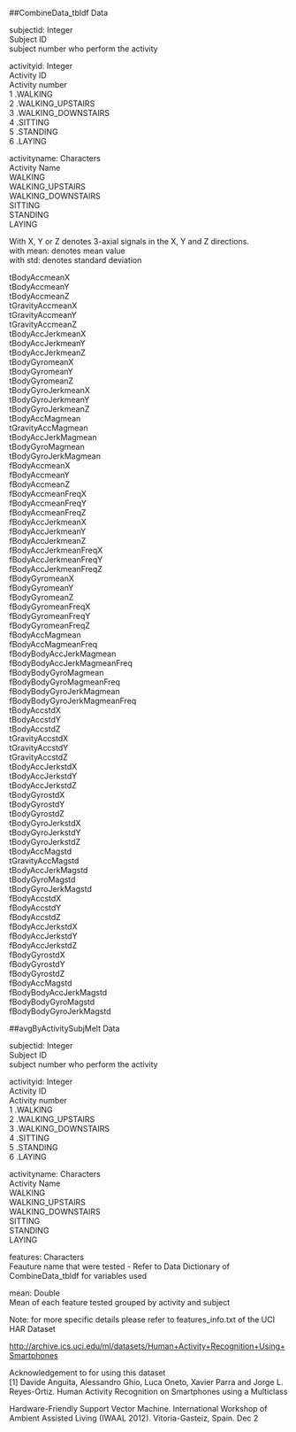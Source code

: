 ##CombineData_tbldf Data

subjectid: Integer  
	Subject ID  
		subject number who perform the activity  
		
activityid: Integer  
	Activity ID  
		Activity number  
		1	.WALKING  
		2	.WALKING_UPSTAIRS  
		3	.WALKING_DOWNSTAIRS  
		4	.SITTING  
		5	.STANDING  
		6	.LAYING  
  
activityname: Characters  
	Activity Name  
		WALKING  
		WALKING_UPSTAIRS  
		WALKING_DOWNSTAIRS  
		SITTING  
		STANDING  
		LAYING  
  
With X, Y or Z denotes 3-axial signals in the X, Y and Z directions.  
with mean: denotes mean value  
with std: denotes standard deviation   
   
tBodyAccmeanX  
tBodyAccmeanY  
tBodyAccmeanZ  
tGravityAccmeanX  
tGravityAccmeanY  
tGravityAccmeanZ  
tBodyAccJerkmeanX  
tBodyAccJerkmeanY  
tBodyAccJerkmeanZ  
tBodyGyromeanX  
tBodyGyromeanY  
tBodyGyromeanZ  
tBodyGyroJerkmeanX  
tBodyGyroJerkmeanY  
tBodyGyroJerkmeanZ  
tBodyAccMagmean  
tGravityAccMagmean  
tBodyAccJerkMagmean  
tBodyGyroMagmean  
tBodyGyroJerkMagmean  
fBodyAccmeanX  
fBodyAccmeanY  
fBodyAccmeanZ  
fBodyAccmeanFreqX  
fBodyAccmeanFreqY  
fBodyAccmeanFreqZ  
fBodyAccJerkmeanX    
fBodyAccJerkmeanY  
fBodyAccJerkmeanZ  
fBodyAccJerkmeanFreqX  
fBodyAccJerkmeanFreqY  
fBodyAccJerkmeanFreqZ  
fBodyGyromeanX  
fBodyGyromeanY  
fBodyGyromeanZ  
fBodyGyromeanFreqX  
fBodyGyromeanFreqY  
fBodyGyromeanFreqZ  
fBodyAccMagmean  
fBodyAccMagmeanFreq  
fBodyBodyAccJerkMagmean  
fBodyBodyAccJerkMagmeanFreq  
fBodyBodyGyroMagmean  
fBodyBodyGyroMagmeanFreq  
fBodyBodyGyroJerkMagmean  
fBodyBodyGyroJerkMagmeanFreq  
tBodyAccstdX  
tBodyAccstdY  
tBodyAccstdZ  
tGravityAccstdX  
tGravityAccstdY  
tGravityAccstdZ  
tBodyAccJerkstdX  
tBodyAccJerkstdY  
tBodyAccJerkstdZ  
tBodyGyrostdX  
tBodyGyrostdY  
tBodyGyrostdZ  
tBodyGyroJerkstdX  
tBodyGyroJerkstdY  
tBodyGyroJerkstdZ  
tBodyAccMagstd  
tGravityAccMagstd  
tBodyAccJerkMagstd  
tBodyGyroMagstd  
tBodyGyroJerkMagstd  
fBodyAccstdX  
fBodyAccstdY  
fBodyAccstdZ  
fBodyAccJerkstdX  
fBodyAccJerkstdY  
fBodyAccJerkstdZ  
fBodyGyrostdX  
fBodyGyrostdY  
fBodyGyrostdZ  
fBodyAccMagstd  
fBodyBodyAccJerkMagstd  
fBodyBodyGyroMagstd  
fBodyBodyGyroJerkMagstd  
  
##avgByActivitySubjMelt Data  
  
subjectid: Integer  
	Subject ID  
		subject number who perform the activity  
  		
activityid: Integer  
	Activity ID  
		Activity number  
		1	.WALKING  
		2	.WALKING_UPSTAIRS  
		3	.WALKING_DOWNSTAIRS  
		4	.SITTING  
		5	.STANDING  
		6	.LAYING  
  
activityname: Characters  
	Activity Name  
		WALKING  
		WALKING_UPSTAIRS  
		WALKING_DOWNSTAIRS  
		SITTING  
		STANDING  
		LAYING  
  
features: Characters  
	Feauture name that were tested - Refer to Data Dictionary of CombineData_tbldf for variables used  
  
mean: Double  
	Mean of each feature tested grouped by activity and subject  
  
  
Note: for more specific details please refer to features_info.txt of the UCI HAR Dataset  
  
http://archive.ics.uci.edu/ml/datasets/Human+Activity+Recognition+Using+Smartphones   
  
Acknowledgement to for using this dataset  
[1] Davide Anguita, Alessandro Ghio, Luca Oneto, Xavier Parra and Jorge L. Reyes-Ortiz. Human Activity Recognition on   Smartphones using a Multiclass   
  
Hardware-Friendly Support Vector Machine. International Workshop of Ambient Assisted Living (IWAAL 2012).   Vitoria-Gasteiz, Spain. Dec 2  
